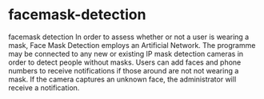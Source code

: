 # facemask-detection
facemask detection
In order to assess whether or not a user is wearing a mask, Face Mask Detection employs an Artificial Network. The programme may be connected to any new or existing IP mask detection cameras in order to detect people without masks. Users can add faces and phone numbers to receive notifications if those around are not not wearing a mask. If the camera captures an unknown face, the administrator will receive a notification.
